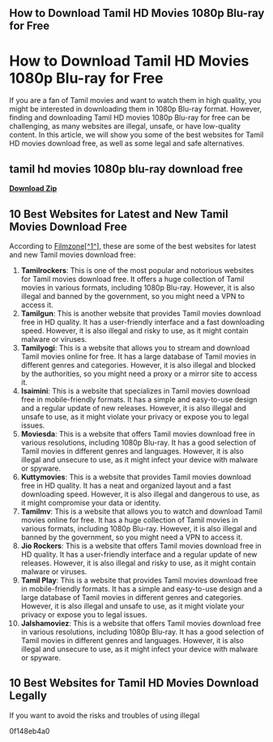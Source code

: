 ## How to Download Tamil HD Movies 1080p Blu-ray for Free

  
# How to Download Tamil HD Movies 1080p Blu-ray for Free
 <article>
<p>If you are a fan of Tamil movies and want to watch them in high quality, you might be interested in downloading them in 1080p Blu-ray format. However, finding and downloading Tamil HD movies 1080p Blu-ray for free can be challenging, as many websites are illegal, unsafe, or have low-quality content. In this article, we will show you some of the best websites for Tamil HD movies download free, as well as some legal and safe alternatives.</p>
<h2>tamil hd movies 1080p blu-ray download free</h2>
<p><a href="https://www.google.com/url?q=https%3A%2F%2Ffancli.com%2F2tKl5Z&sa=D&sntz=1&usg=AOvVaw0V-eedGr7BM6EitSYklGIg"><b>Download Zip</b></a></p>

<h2>10 Best Websites for Latest and New Tamil Movies Download Free</h2>
<p>According to <a href="https://filmzone.com/tamil-movies-download/">Filmzone[^1^]</a>, these are some of the best websites for latest and new Tamil movies download free:</p>
<ol>
<li><strong>Tamilrockers</strong>: This is one of the most popular and notorious websites for Tamil movies download free. It offers a huge collection of Tamil movies in various formats, including 1080p Blu-ray. However, it is also illegal and banned by the government, so you might need a VPN to access it.</li>
<li><strong>Tamilgun</strong>: This is another website that provides Tamil movies download free in HD quality. It has a user-friendly interface and a fast downloading speed. However, it is also illegal and risky to use, as it might contain malware or viruses.</li>
<li><strong>Tamilyogi</strong>: This is a website that allows you to stream and download Tamil movies online for free. It has a large database of Tamil movies in different genres and categories. However, it is also illegal and blocked by the authorities, so you might need a proxy or a mirror site to access it.</li>
<li><strong>Isaimini</strong>: This is a website that specializes in Tamil movies download free in mobile-friendly formats. It has a simple and easy-to-use design and a regular update of new releases. However, it is also illegal and unsafe to use, as it might violate your privacy or expose you to legal issues.</li>
<li><strong>Moviesda</strong>: This is a website that offers Tamil movies download free in various resolutions, including 1080p Blu-ray. It has a good selection of Tamil movies in different genres and languages. However, it is also illegal and unsecure to use, as it might infect your device with malware or spyware.</li>
<li><strong>Kuttymovies</strong>: This is a website that provides Tamil movies download free in HD quality. It has a neat and organized layout and a fast downloading speed. However, it is also illegal and dangerous to use, as it might compromise your data or identity.</li>
<li><strong>Tamilmv</strong>: This is a website that allows you to watch and download Tamil movies online for free. It has a huge collection of Tamil movies in various formats, including 1080p Blu-ray. However, it is also illegal and banned by the government, so you might need a VPN to access it.</li>
<li><strong>Jio Rockers</strong>: This is a website that offers Tamil movies download free in HD quality. It has a user-friendly interface and a regular update of new releases. However, it is also illegal and risky to use, as it might contain malware or viruses.</li>
<li><strong>Tamil Play</strong>: This is a website that provides Tamil movies download free in mobile-friendly formats. It has a simple and easy-to-use design and a large database of Tamil movies in different genres and categories. However, it is also illegal and unsafe to use, as it might violate your privacy or expose you to legal issues.</li>
<li><strong>Jalshamoviez</strong>: This is a website that offers Tamil movies download free in various resolutions, including 1080p Blu-ray. It has a good selection of Tamil movies in different genres and languages. However, it is also illegal and unsecure to use, as it might infect your device with malware or spyware.</li>
</ol>
<h2>10 Best Websites for Tamil HD Movies Download Legally</h2>
<p>If you want to avoid the risks and troubles of using illegal</p> 0f148eb4a0


</article>
